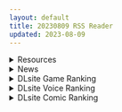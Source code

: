```yaml
---
layout: default
title: 20230809 RSS Reader
updated: 2023-08-09
---
```


<details class='content-parent'>
<summary>
Resources
</summary>
<details class='content-child'>
<summary>
<span class='rss-title'> 【新汉化作品】[无码][CHAOS-R]邪淫のいけにえ ～触手姫アルテア＆魔子宮遣いビアンカ 終わりの無い受胎～ 无码汉化硬盘版[778MB] </span> <a class='rss-link' href='https://www.east-plus.net/read.php?tid=1909096' target='_blank'>&nbsp;</a>
<div class='rss-published'> 🕛 20230808 16:17:59</div>
</summary>
<img src='https://img.imoutomoe.net/\images/2023/08/09/0.jpg'/>
<img src='https://img.imoutomoe.net/\images/2023/08/09/1.jpg'/>
<img src='https://img.imoutomoe.net/\images/2023/08/09/2.jpg'/>
<img src='https://img.imoutomoe.net/\images/2023/08/09/3.jpg'/>
邪淫のいけにえ ～触手姫 ..
</details>
<details class='content-child'>
<summary>
<span class='rss-title'> 【新汉化作品】[CHAOS-R]邪淫のいけにえ2 HD/邪淫的生祭2 HD高清重置完整汉化硬盘版[阿尔特娅个人汉化][4.98G][BDD] </span> <a class='rss-link' href='https://www.east-plus.net/read.php?tid=1909060' target='_blank'>&nbsp;</a>
<div class='rss-published'> 🕛 20230808 15:59:17</div>
</summary>
<img src='https://img.imoutomoe.net/\images/2023/08/08/181c9e29c3f442a95.jpg'/>
<img src='https://img.imoutomoe.net/\images/2023/06/28/1c049ee418fedd930.jpg'/>
<img src='https://img.imoutomoe.net/\images/2023/06/28/2e30a2b39905f4427.jpg'/>
[img]https://img.imoutomoe.net/p_w_picpath/2023/06/28 ..
</details>
<details class='content-child'>
<summary>
<span class='rss-title'> [已结帖][全年龄资源相关][悬赏金额:30000]求一个老物卖肉连载表漫的名字/资源 </span> <a class='rss-link' href='https://gmgard.com/gm123257' target='_blank'>&nbsp;</a>
<div class='rss-published'> 🕛 20230808 14:58:51</div>
</summary>
<img src="https://static.gmgard.us/Images/upload/14371082258508995.jpg" /><br /><p>具体描述与最佳答案要求：</p>
</details>
<details class='content-child'>
<summary>
<span class='rss-title'> (生肉) [survive more] おいでませ♪サキュバスシェアハウス The Motion Anime </span> <a class='rss-link' href='https://gmgard.com/gm123256' target='_blank'>&nbsp;</a>
<div class='rss-published'> 🕛 20230808 14:40:57</div>
</summary>
<img src="https://static.gmgard.us/Images/upload/70563082240573554.jpg" /><br /><p>这是一个男主勇闯魅魔巢穴的故事。面对这一家子的魅魔，男主是否能杀出重围呢?还是会折戟沉沙呢？</p>
</details>
<details class='content-child'>
<summary>
<span class='rss-title'> 庆祝绅士之庭十周年,即日起本站求物版正式启用啦! </span> <a class='rss-link' href='https://gmgard.com/gm123255' target='_blank'>&nbsp;</a>
<div class='rss-published'> 🕛 20230808 14:33:42</div>
</summary>
<img src="https://static.gmgard.us/Images/upload/16988082223488428.jpg" /><br /><p>今天是2023年8月8号，从第一个beta版本公布，绅士之庭终于已经走到了第十个年头</p>
</details>
<details class='content-child'>
<summary>
<span class='rss-title'> 求物版(beta)版使用教程+试行版规 </span> <a class='rss-link' href='https://gmgard.com/gm123246' target='_blank'>&nbsp;</a>
<div class='rss-published'> 🕛 20230808 14:33:39</div>
</summary>
<img src="https://static.gmgard.us/Images/upload/26718082113353103.jpg" /><br /><p>请对自己的求物帖负责，并尊重热心的回答者。</p>
</details>
<details class='content-child'>
<summary>
<span class='rss-title'> [ヤスヒロ] ヒプノリベンジ いじめっ娘たち淫乱肉オナホ化計画 </span> <a class='rss-link' href='https://gmgard.com/gm123254' target='_blank'>&nbsp;</a>
<div class='rss-published'> 🕛 20230808 14:15:22</div>
</summary>
<img src="https://static.gmgard.us/Images/upload/9851082215223214.jpg" /><br /><p>经典校园催眠故事。</p>
</details>
<details class='content-child'>
<summary>
<span class='rss-title'> [合集][心海汉化组][HJUKISM (彦馬ヒロユキ)] 催眠調教ダイアリー イリヤ編 上&下  (Fate_kaleid liner プリズマ☆イリヤ) </span> <a class='rss-link' href='https://gmgard.com/gm123253' target='_blank'>&nbsp;</a>
<div class='rss-published'> 🕛 20230808 13:46:44</div>
</summary>
<img src="https://tupian.li/images/2023/08/08/64d2470c9d18b.gif" /><br /><p>MC&nbsp;调教&nbsp;伊莉雅 发情&nbsp;药品中毒&nbsp;</p>
</details>
<details class='content-child'>
<summary>
<span class='rss-title'> [录屏动画][RJ151046][I]心隙の女神 </span> <a class='rss-link' href='https://gmgard.com/gm123249' target='_blank'>&nbsp;</a>
<div class='rss-published'> 🕛 20230808 13:10:42</div>
</summary>
<img src="https://static.gmgard.us/Images/upload/21314082110372376.jpg" /><br /><p>■故事
大学生的我在家里醒来，看到巨人居住的异世界。
在那里遇到了女神般的女士兵克里斯塔。
直面死亡的我们迅速变得好起来&middot;&middot;&middot;天啊!</p>
</details>
<details class='content-child'>
<summary>
<span class='rss-title'> [Looike汉化组] [カマキリファーム] 彼氏持ち学生バイト弓野ちゃんは 今日も店長に狙われる </span> <a class='rss-link' href='https://gmgard.com/gm123251' target='_blank'>&nbsp;</a>
<div class='rss-published'> 🕛 20230808 13:10:41</div>
</summary>
<img src="https://static.gmgard.us/Images/upload/34957082110412296.jpg" /><br /><p>大叔用一些小操作一步步搞定了打工眼镜妹，完成NTR的故事。</p>
</details>
<details class='content-child'>
<summary>
<span class='rss-title'> 大凤(碧蓝航线) </span> <a class='rss-link' href='https://gmgard.com/gm123248' target='_blank'>&nbsp;</a>
<div class='rss-published'> 🕛 20230808 13:08:31</div>
</summary>
<img src="https://static.gmgard.us/Images/upload/16714081422436570.jpg" /><br /><p>笑死我了 b站直播说低俗给我封了一年还好不混b站</p>
</details>
<details class='content-child'>
<summary>
<span class='rss-title'> [无修正][未知字幕组][ファイブウェイズ] 悲花陵 罠にはまった義兄妹 </span> <a class='rss-link' href='https://gmgard.com/gm123250' target='_blank'>&nbsp;</a>
<div class='rss-published'> 🕛 20230808 12:06:08</div>
</summary>
<img src="https://iili.io/HtvVcXf.gif" /><br /><p>父母再婚 带回来一个与自己没有血缘的妹妹 哥哥被学校里的混混威胁 叫他去偷妹妹的内裤 拍她的裸照&nbsp;</p>
</details>

</details>
<details class='content-parent'>
<summary>
News
</summary>

</details>
<details class='content-parent'>
<summary>
DLsite Game Ranking
</summary>
<details class='content-child'>
<summary>
<span class='rss-title'> Ruled by Rule ～規則支配～ [KineticDog] </span> <a class='rss-link' href='https://www.dlsite.com/maniax/work/=/product_id/RJ01073903.html' target='_blank'>&nbsp;</a>
<div class='rss-published'> 🕛 20230809 13:09:47</div>
</summary>
<img src ="http://img.dlsite.jp/modpub/images2/work/doujin/RJ01074000/RJ01073903_img_main.jpg"/><br/>強姦や催眠洗脳のエッチ要素を主に、戦闘も含むRPGです。エッチな内容は戦闘部分に重点を置いており、戦闘敗北CGを待つことはなくエロ演出はすべて戦闘シーンで行われます。
</details>
<details class='content-child'>
<summary>
<span class='rss-title'> 満車率300% 弐:Append.2 ハコヅメ連結ぱっち [ベルゼブブ] </span> <a class='rss-link' href='https://www.dlsite.com/maniax/work/=/product_id/RJ01026171.html' target='_blank'>&nbsp;</a>
<div class='rss-published'> 🕛 20230809 13:09:47</div>
</summary>
<img src ="http://img.dlsite.jp/modpub/images2/work/doujin/RJ01027000/RJ01026171_img_main.jpg"/><br/>満車率300%弐のアップグレードデータです。
</details>
<details class='content-child'>
<summary>
<span class='rss-title'> 護身術道場 秘密のNTRレッスン [WAKUWAKU] </span> <a class='rss-link' href='https://www.dlsite.com/maniax/work/=/product_id/RJ01053661.html' target='_blank'>&nbsp;</a>
<div class='rss-published'> 🕛 20230809 13:09:47</div>
</summary>
<img src ="http://img.dlsite.jp/modpub/images2/work/doujin/RJ01054000/RJ01053661_img_main.jpg"/><br/>これはシミュレーション系のエロゲーで、ユーモアな要素が盛り込まれています。
</details>
<details class='content-child'>
<summary>
<span class='rss-title'> 満車率300% 弐:Append.1 保母さん連結ぱっち [ベルゼブブ] </span> <a class='rss-link' href='https://www.dlsite.com/maniax/work/=/product_id/RJ01026164.html' target='_blank'>&nbsp;</a>
<div class='rss-published'> 🕛 20230809 13:09:47</div>
</summary>
<img src ="http://img.dlsite.jp/modpub/images2/work/doujin/RJ01027000/RJ01026164_img_main.jpg"/><br/>満車率300%弐のアップグレードデータです。
</details>
<details class='content-child'>
<summary>
<span class='rss-title'> 無限留年 [KineticDog] </span> <a class='rss-link' href='https://www.dlsite.com/maniax/work/=/product_id/RJ310820.html' target='_blank'>&nbsp;</a>
<div class='rss-published'> 🕛 20230809 13:09:47</div>
</summary>
<img src ="http://img.dlsite.jp/modpub/images2/work/doujin/RJ311000/RJ310820_img_main.jpg"/><br/>女のコたちは無限に留年してしまうのか!?
</details>

</details>
<details class='content-parent'>
<summary>
DLsite Voice Ranking
</summary>
<details class='content-child'>
<summary>
<span class='rss-title'> 小穴按摩・特别之夜 [青春×フェティシズム] </span> <a class='rss-link' href='https://www.dlsite.com/maniax/work/=/product_id/RJ01078989.html' target='_blank'>&nbsp;</a>
<div class='rss-published'> 🕛 20230809 13:09:50</div>
</summary>
<img src ="http://img.dlsite.jp/modpub/images2/work/doujin/RJ01079000/RJ01078989_img_main.jpg"/><br/>青春岁月,没有又如何。但仅限今晚也好,请过上充满欢乐甜美色色的一晚吧!仅限一晚的按摩师女主角们大集结♪为您献上极致色情的集锦型物语。成年人的青春,要体验一下看看吗?
</details>
<details class='content-child'>
<summary>
<span class='rss-title'> 【添い寝えっち】甘やかし上手で癒してくれる同棲お姉ちゃん。【癒しおま◯こ】 [桃色みんと] </span> <a class='rss-link' href='https://www.dlsite.com/maniax/work/=/product_id/RJ01065779.html' target='_blank'>&nbsp;</a>
<div class='rss-published'> 🕛 20230809 13:09:50</div>
</summary>
<img src ="http://img.dlsite.jp/modpub/images2/work/doujin/RJ01066000/RJ01065779_img_main.jpg"/><br/>貴方を溺愛して止まないエッチなお姉ちゃんに密着され、ひたすら甘やかし添い寝で囁きおま◯こをされたい…。「君だけの甘トロ溺愛おまんこで...おかしくなっちゃえ...♪」甘えん坊の貴方を小さい頃からお世話してくれるドスケベなお姉ちゃん。大きなおっぱいに包まれる贅沢なぬくぬくオマ◯コ性活を始めてみませんか?
</details>
<details class='content-child'>
<summary>
<span class='rss-title'> 小穴按摩・特別之夜 [青春×フェティシズム] </span> <a class='rss-link' href='https://www.dlsite.com/maniax/work/=/product_id/RJ01078993.html' target='_blank'>&nbsp;</a>
<div class='rss-published'> 🕛 20230809 13:09:50</div>
</summary>
<img src ="http://img.dlsite.jp/modpub/images2/work/doujin/RJ01079000/RJ01078993_img_main.jpg"/><br/>青春歲月,沒有又如何。但僅限今晚也好,請過上充滿歡樂甜美色色的一晚吧!僅限一晚的按摩師女主角們大集結♪為您獻上極致色情的合集型物語。成年人的青春,要體驗一下看看嗎?
</details>
<details class='content-child'>
<summary>
<span class='rss-title'> いつも余裕たっぷりの井上先輩は、実はアナルがクソ弱い [DLsite × AliosArvin] </span> <a class='rss-link' href='https://www.dlsite.com/maniax/work/=/product_id/RJ01053787.html' target='_blank'>&nbsp;</a>
<div class='rss-published'> 🕛 20230809 13:09:50</div>
</summary>
<img src ="http://img.dlsite.jp/modpub/images2/work/doujin/RJ01054000/RJ01053787_img_main.jpg"/><br/>ところどころSっぽいアリス先輩ですが、 とある間違いから、あなたの前で、あなた以外誰にも見せたことのない『弱点』を晒してしまい――!?
</details>
<details class='content-child'>
<summary>
<span class='rss-title'> 【心痛抉擇】女友還是辣妹,應該怎麼選呢～【中文音聲】 [Night Story 夜來聲聆] </span> <a class='rss-link' href='https://www.dlsite.com/maniax/work/=/product_id/RJ01074820.html' target='_blank'>&nbsp;</a>
<div class='rss-published'> 🕛 20230809 13:09:50</div>
</summary>
<img src ="http://img.dlsite.jp/modpub/images2/work/doujin/RJ01075000/RJ01074820_img_main.jpg"/><br/>姿瑜是跟你在一起快8年的青梅竹馬女友,你們的感情融洽,但她不知道其實你會偷偷背著她外遇。外遇對象詩婷無論外表還是愛愛技巧方面都很對你胃口。然而某一次約炮的時候,詩婷竟突然跟你告白……相處八年的感情,送到嘴邊的辣妹,你會怎麼選呢?
</details>

</details>
<details class='content-parent'>
<summary>
DLsite Comic Ranking
</summary>
<details class='content-child'>
<summary>
<span class='rss-title'> 夏のヤリなおし4 [水蓮の宿] </span> <a class='rss-link' href='https://www.dlsite.com/maniax/work/=/product_id/RJ01073324.html' target='_blank'>&nbsp;</a>
<div class='rss-published'> 🕛 20230809 13:09:52</div>
</summary>
<img src ="http://img.dlsite.jp/modpub/images2/work/doujin/RJ01074000/RJ01073324_img_main.jpg"/><br/>夏×田舎×隣家の美人母×汗だくセックス  誰もが一度は夢想し求めたであろう 最高の‘夏’をサークル‘水蓮の宿’が描き出す  幼馴染の母(元教師)xかつての教え子
</details>
<details class='content-child'>
<summary>
<span class='rss-title'> 熱血女装少年ヒーローのキミがメンヘラ女にTSしてモブ♀戦闘員に堕ちる漫画 -邪淫TS洗脳 トランス・モブ・セントーインR- [やせうまロール] </span> <a class='rss-link' href='https://www.dlsite.com/maniax/work/=/product_id/RJ01075623.html' target='_blank'>&nbsp;</a>
<div class='rss-published'> 🕛 20230809 13:09:52</div>
</summary>
<img src ="http://img.dlsite.jp/modpub/images2/work/doujin/RJ01076000/RJ01075623_img_main.jpg"/><br/>ラバースーツのピッチリ少年ヒーローが、悪の組織で性依存のメンヘラ♀モブ戦闘員に悪堕ちTS!!前日譚同梱で前作読んでなくても楽しめます!トータル40P越え!
</details>
<details class='content-child'>
<summary>
<span class='rss-title'> 退魔師の淫堕-相馬日奈編(5) [New World] </span> <a class='rss-link' href='https://www.dlsite.com/maniax/work/=/product_id/RJ01084207.html' target='_blank'>&nbsp;</a>
<div class='rss-published'> 🕛 20230809 13:09:52</div>
</summary>
<img src ="http://img.dlsite.jp/modpub/images2/work/doujin/RJ01085000/RJ01084207_img_main.jpg"/><br/>少女退魔師の末路、私が知らないところで、幼馴染は見知らぬ人と変わった
</details>
<details class='content-child'>
<summary>
<span class='rss-title'> 平凡JKとふしぎなおクスリ [Yumemi Dream Land] </span> <a class='rss-link' href='https://www.dlsite.com/maniax/work/=/product_id/RJ01072394.html' target='_blank'>&nbsp;</a>
<div class='rss-published'> 🕛 20230809 13:09:52</div>
</summary>
<img src ="http://img.dlsite.jp/modpub/images2/work/doujin/RJ01073000/RJ01072394_img_main.jpg"/><br/>クラスの人気者に誘われて、カラオケに行った平凡なJKミキ。気が付けば、2つの穴の処女が奪われていて……。
</details>
<details class='content-child'>
<summary>
<span class='rss-title'> メイド教育3-没落貴族瑠璃川椿- [きょくちょ局] </span> <a class='rss-link' href='https://www.dlsite.com/maniax/work/=/product_id/RJ417751.html' target='_blank'>&nbsp;</a>
<div class='rss-published'> 🕛 20230809 13:09:52</div>
</summary>
<img src ="http://img.dlsite.jp/modpub/images2/work/doujin/RJ418000/RJ417751_img_main.jpg"/><br/>『メイド教育。』第三弾! 昨晩の『教育』から一夜明け、ご主人様に呼び出された元貴族、瑠璃川 椿は、後輩が側にいるにも関わらず、廊下で手淫され想像以上に感じてしまう…。 自分の身体の変化に戸惑いつつも、貴族の誇りを失わぬように気丈に振る舞う椿… 。だが、毎日続く変態的なメイド教育に、次第に心と身体を快楽に蝕まれていく…!  恥辱にまみれた表情を浮かべ白く柔らかいおっぱいをさらす元令嬢の痴態をぜひご堪能くださいっ!
</details>

</details>
